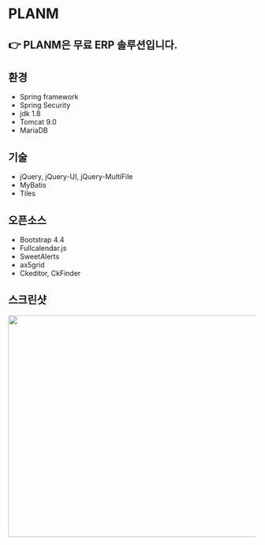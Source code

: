 # PLANM   
:point_right: PLANM은 무료 ERP 솔루션입니다.
-----
## 환경
+ Spring framework
+ Spring Security
+ jdk 1.8
+ Tomcat 9.0
+ MariaDB

## 기술
+ jQuery, jQuery-UI, jQuery-MultiFile
+ MyBatis
+ Tiles

## 오픈소스
+ Bootstrap 4.4
+ Fullcalendar.js
+ SweetAlerts
+ ax5grid
+ Ckeditor, CkFinder

## 스크린샷
<img width="1250px" height="450px" src="https://user-images.githubusercontent.com/47884586/81765268-51a3ee00-950e-11ea-9a2b-718ad7208d71.jpg">
